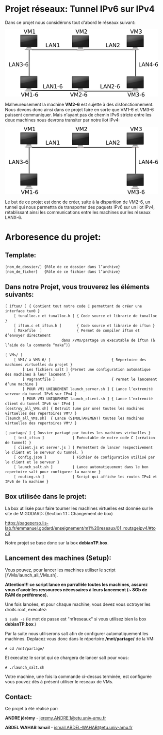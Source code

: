 # Projet réseaux: Tunnel IPv6 sur IPv4
Dans ce projet nous considérons tout d'abord le réseaux suivant:

![Reseaux initial](./Images/reseau_initial.png)

Malheureusement la machine **VM2-6** est sujette à des disfonctionnement. Nous devons donc ainsi dans ce projet faire en sorte que VM1-6 et VM3-6 puissent communiquer. Mais n'ayant pas de chemin IPv6 stricte entre les deux machines nous devrons transiter par notre ilot IPv4:

![Reseaux initial](./Images/reseau_projet.png)

Le but de ce projet est donc de créer, suite à la disparition de VM2-6, un tunnel qui nous permettra de transporter des paquets IPv6 sur un ilot IPv4, rétablissant ainsi les communications entre les machines sur les réseaux LANX-6.
# Arboresence du projet:
## Template:
    [nom_de_dossier/] {Rôle de ce dossier dans l’archive}
    [nom_de_ficher]   {Rôle de ce fichier dans l’archive}
## Dans notre Projet, vous trouverez les éléments suivants:
    [ iftun/ ] { Contient tout notre code C permettant de créer une interface tun0 }
        [ tunalloc.c et tunalloc.h ] { Code source et librarie de tunalloc }
        [ iftun.c et iftun.h ]       { Code source et librarie de iftun }
        [ Makefile  ]                { Permet de compiler iftun et d’envoyer directement
                              dans /VMs/partage un executable de iftun (à l’aide de la commande “make”)}

    [ VMs/ ]
        [ VM1/ à VM3-6/ ]                            { Répertoire des machines virtuelles du projet }
            [ Les fichiers salt ] {Permet une configuration automatique des machines à leur lacement }
            [ Vagrantfile ]                          { Permet le lancement d’une machine }
            [ POUR VM1 UNIQUEMENT launch_server.sh ] { Lance l’extremité serveur du tunnel IPv6 sur IPv4 }
            [ POUR VM3 UNIQUEMENT launch_client.sh ] { Lance l’extremité client du tunnel IPv6 sur IPv4 }
    [destroy_all_VMs.sh] { Detruit (une par une) toutes les machines virtuelles des repertoires VM*/ }
    [launch_all_VMs.sh]  { Lance (SIMULTANEMENT) toutes les machines virtuelles des repertoires VM*/ }
    
    [ partage/ ] { Dossier partagé par toutes les machines virtuelles }
        [ test_iftun ]             { Exécutable de notre code C (création de tunnel) }
        [ client.js et server.js ] { Permettent de lancer respectivement le client et le serveur du tunnel. }
        [ config.json ]            { Fichier de configuration utilisé par le client et le serveur }
        [ launch_salt.sh ]         { Lance automatiquement dans le bon repertoire salt pour configurer la machine }
        [ routing.sh ]             { Script qui affiche les routes IPv4 et IPv6 de la machine }

## Box utilisée dans le projet:
La box utilisée pour faire tourner les machines virtuelles est donnée sur le site de M.GODARD: (Section 1.1 : Changement de box)

https://pageperso.lis-lab.fr/emmanuel.godard/enseignement/m1%20reseaux/01_routageipv4/#toc3

Notre projet se base donc sur la box **debianTP.box**.

## Lancement des machines (Setup):
Vous pouvez, pour lancer les machines utiliser le script [/VMs/launch_all_VMs.sh].

**Attention!!! ce script lance en parrallèle toutes les machines, assurez vous d'avoir les ressources nécessaires à leurs lancement (~ 8Gb de RAM de préférence).**

Une fois lancées, et pour chaque machine, vous devez vous octroyer les droits root, executez: 

`$ sudo -s` (le mot de passe est "m1reseaux" si vous utilisez bien la box **debianTP.box**.)

Par la suite nous utiliserons salt afin de configurer automatiquement les machines. Deplacez vous donc dans le répertoire **/mnt/partage/** de la VM:

`# cd /mnt/partage/`

Et executez le script qui ce chargera de lancer salt pour vous:

`# ./launch_salt.sh`

Votre machine, une fois la commande ci-dessus terminée, est configurée vous pouvez dès à présent utiliser le reseaux de VMs.

## Contact:
Ce projet à été réalisé par:

**ANDRE jérémy** - jeremy.ANDRE.1@etu.univ-amu.fr

**ABDEL WAHAB Ismail** - ismail.ABDEL-WAHAB@etu.univ-amu.fr
